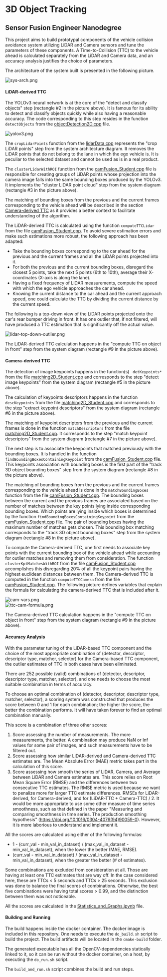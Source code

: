 # 3D Object Tracking
## Sensor Fusion Engineer Nanodegree

This project aims to build prototypal components of the vehicle collision avoidance system utilizing 
LiDAR and Camera sensors and tune the parameters of these components. A Time-to-Collision (TTC) to 
the vehicle ahead is calculated separately from the LiDAR and Camera data, and an accuracy analysis 
justifies the choice of parameters.

The architecture of the system built is presented in the following picture.

![sys-arch.png](pics/sys-arch.png)

#### LiDAR-derived TTC

The YOLOv3 neural network is at the core of the "detect and classify objects" step (rectangle #2 in the picture above). 
It is famous for its ability to detect and classify objects quickly while also having a reasonable accuracy.
The code corresponding to this step resides in the function `detectObjects` from the 
[objectDetection2D.cpp](src/objectDetection2D.cpp) file.

![yolov3.png](pics/yolov3.png)

The `cropLidarPoints` function from the [lidarData.cpp](src/lidarData.cpp)  represents the "crop LiDAR points" 
step from the system architecture diagram. It removes the LiDAR points that do not belong to the lane in which 
the ego vehicle is. It is peculiar to the selected dataset and cannot be used as is in a real product.

The `clusterLidarWithROI` function from the [camFusion_Student.cpp](src/camFusion_Student.cpp) file is responsible 
for creating groups of LiDAR points whose projection into the camera image falls into the same bounding boxes 
produced by the YOLOv3. It implements the "cluster LiDAR point cloud" step from the system diagram 
(rectangle #3 in the picture above).


The matching of bounding boxes from the previous and the current frames corresponding to the vehicle ahead will 
be described in the section [Camera-derived TTC](#camera-derived-ttc) as it provides a better context to 
facilitate understanding of the algorithm.


The LiDAR-derived TTC is calculated using the function `computeTTCLidar` from the file 
[camFusion_Student.cpp](src/camFusion_Student.cpp). To avoid severe estimation errors and make such estimations 
more robust, the following approach has been adapted:
- Take the bounding boxes corresponding to the car ahead for the previous and the current frames and 
  all the LiDAR points projected into it.
- For both the previous and the current bounding boxes, disregard the closest 5 points, 
  take the next 5 points (6th to 10th), average their X-coordinates (X-axis is along the lane).
- Having a fixed frequency of LiDAR measurements, compute the speed with which the ego vehicle approaches the car ahead.
- Knowing the current distance to the car ahead and the current approach speed, one could calculate the TTC 
  by dividing the current distance by the current speed.

The following is a top-down view of the LiDAR points projected onto the car's rear bumper driving in front. 
It has one outlier that, if not filtered, will have produced a TTC estimation that is significantly 
off the actual value.

![lidar-top-down-outlier.png](pics/lidar-top-down-outlier.png)

The LiDAR-derived TTC calculation happens in the "compute TTC on object in front" step from the system diagram 
(rectangle #9 in the picture above).

#### Camera-derived TTC

The detection of image keypoints happens in the function(s) ` detKeypoints*` from the file 
[matching2D_Student.cpp](src/matching2D_Student.cpp) and corresponds to the step "detect image keypoints" 
from the system diagram (rectangle #5 in the picture above).

The calculation of keypoints descriptors happens in the function `descKeypoints` from the file 
[matching2D_Student.cpp](src/matching2D_Student.cpp) and corresponds to the step "extract keypoint descriptors" 
from the system diagram (rectangle #6 in the picture above).

The matching of keypoint descriptors from the previous and the current frames is done in the function 
`matchDescriptors` from the file [matching2D_Student.cpp](src/matching2D_Student.cpp). 
It corresponds to the step "match keypoint descriptors" from the system diagram (rectangle #7 in the picture above).

The next step is to associate the keypoints that matched previously with the bounding boxes. 
It is handled in the function `findBoundingBoxesContainingKeypoint` from the 
[camFusion_Student.cpp](src/camFusion_Student.cpp) file. This keypoints association with bounding boxes is 
the first part of the "track 3D object bounding boxes" step from the system diagram (rectangle #8 in the picture above).

The matching of bounding boxes from the previous and the current frames corresponding to the vehicle ahead is done
in the `matchBoundingBoxes` function from the file [camFusion_Student.cpp](src/camFusion_Student.cpp).
The bounding boxes between the current and the previous frames are associated based on the number of matches between
the key points lying inside corresponding bounding boxes. Which points are lying inside which boxes is determined by 
the function `findBoundingBoxesContainingKeypoint` from the [camFusion_Student.cpp](src/camFusion_Student.cpp) file.
The pair of bounding boxes having the maximum number of matches gets chosen. This bounding box matching corresponds to
the "track 3D object bounding boxes" step from the system diagram (rectangle #8 in the picture above).


To compute the Camera-derived TTC, one first needs to associate key points with the current bounding box of the vehicle 
ahead while accounting for outlier matches and removing them from consideration. 
The function `clusterKptMatchesWithROI` from the file [camFusion_Student.cpp](src/camFusion_Student.cpp) accomplishes 
this disregarding 20% of all the keypoint pairs having the highest euclidean distances between them. 
The Camera-derived TTC is computed in the function `computeTTCCamera` from the file 
[camFusion_Student.cpp](src/camFusion_Student.cpp). The following picture defines variables that explain the formula 
for calculating the camera-derived TTC that is included after it.

![cam-vars.png](pics/cam-vars.png)  
![ttc-cam-formula.png](pics/ttc-cam-formula.png)

The Camera-derived TTC calculation happens in the "compute TTC on object in front" step from the system diagram
(rectangle #9 in the picture above).

#### Accuracy Analysis

With the parameter tuning of the LiDAR-based TTC component and the choice of the most appropriate combination of 
(detector, descriptor, descriptor type, matcher, selector) for the Camera-based TTC component, 
the outlier estimates of TTC in both cases have been eliminated.

There are 252 possible (valid) combinations of (detector, descriptor, descriptor type, matcher, selector), 
and one needs to choose the most suitable combination in terms of accuracy.

To choose an optimal combination of (detector, descriptor, descriptor type, matcher, selector), a scoring system was
constructed that produces the score between 0 and 1 for each combination; the higher the score, 
the better the combination performs. It will have taken forever to find an optimal combination manually.

This score is a combination of three other scores:
1. Score assessing the number of measurements. The more measurements, the better. 
   A combination may produce NaN or Inf values for some pair of images, and such measurements have to be filtered out.
2. Score assessing how similar LiDAR-derived and Camera-derived TTC estimates are. 
   The Mean Absolute Error (MAE) metric takes part in the calculation of this score.
3. Score assessing how smooth the series of LiDAR, Camera, and Average between LiDAR and Camera estimates are. 
   This score relies on Root Mean Square Error (RMSE) and the differences between two consecutive TTC estimates. 
   The RMSE metric is used because we want to penalize more for larger TTC estimate differences. 
   RMSEs for LiDAR-derived, for Camera-derived, and for (LiDAR-TTC + Camera-TTC) / 2. 
   It would be more appropriate to use some other measure of time series smoothness, such as that defined in 
   the paper "Measuring and comparing smoothness in time series. The production smoothing hypothesis" 
   (https://doi.org/10.1016/0304-4076(94)90059-0). However, it is more laborious to understand and implement it.

All the scores are calculated using either of the following formulas:
- 1 - (curr_val - min_val_in_dataset)  / (max_val_in_dataset - min_val_in_dataset), when the lower the better (MAE, RMSE).
- (curr_val - min_val_in_dataset)  / (max_val_in_dataset - min_val_in_dataset), when the greater the better (# of estimates).

Some combinations are excluded from consideration at all. Those are having at least one TTC estimates that are way off. In the case considered here, these are TTCs < 5 seconds and TTCs > 25 seconds. This exclusion was done to balance the final scores of combinations. Otherwise, the best five combinations were having total scores > 0.99, and the distinction between them was not noticeable.

All the scores are calculated in the [Statistics_and_Graphs.ipynb](Statistics_and_Graphs.ipynb) file.

#### Building and Running

The build happens inside the docker container. The docker image is included in this repository. 
One needs to execute the `do_build.sh` script to build the project. The build artifacts will be located in the 
`cmake-build` folder.  

The generated executable has all the OpenCV-dependencies statically linked to it, 
so it can be run without the docker container, on a host, by executing the `do_run.sh` script.  

The `build_and_run.sh` script combines the build and run steps. 
